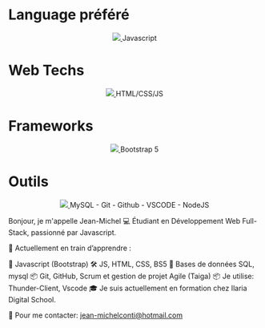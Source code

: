 <h1>Language préféré</h1>
<p align="center">
  <a href="https://skillicons.dev">
    <img src="https://skillicons.dev/icons?i=js" />
  </a>
  Javascript
</p>

<h1>Web Techs</h1>
<p align="center">
  <a href="https://skillicons.dev">
    <img src="https://skillicons.dev/icons?i=html,css,js" />
  </a>
  HTML/CSS/JS
</p>

<h1>Frameworks</h1>
<p align="center">
  <a href="https://skillicons.dev">
    <img src="https://skillicons.dev/icons?i=bootstrap" />
  </a>
  Bootstrap 5
</p>

<h1>Outils</h1>
<p align="center">
  <a href="https://skillicons.dev">
    <img src="https://skillicons.dev/icons?i=mysq,git,github,vscode,nodejs" />
  </a>
  MySQL - Git - Github - VSCODE - NodeJS
</p>

Bonjour, je m'appelle Jean-Michel
💻 Étudiant en Développement Web Full-Stack, passionné par Javascript.

🚀 Actuellement en train d’apprendre :

🐍 Javascript (Bootstrap)
🛠️ JS, HTML, CSS, BS5
🧠 Bases de données SQL, mysql
📦 Git, GitHub, Scrum et gestion de projet Agile (Taiga)
📦 Je utilise: Thunder-Client, Vscode
🎓 Je suis actuellement en formation chez Ilaria Digital School.

🎯 Pour me contacter: jean-michelconti@hotmail.com
